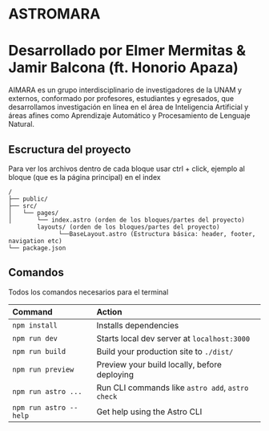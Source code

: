 # ASTROMARA
# Desarrollado por Elmer Mermitas & Jamir Balcona (ft. Honorio Apaza)

AIMARA es un grupo interdisciplinario de investigadores de la UNAM y externos, conformado por profesores, estudiantes y egresados, que desarrollamos investigación en línea en el área de Inteligencia Artificial y áreas afines como Aprendizaje Automático y Procesamiento de Lenguaje Natural.
  
## Escructura del proyecto
Para ver los archivos dentro de cada bloque usar ctrl + click, ejemplo al bloque <Hero> (que es la página principal) en el index
```
/
├── public/
├── src/
│   └── pages/
│       └── index.astro (orden de los bloques/partes del proyecto)
        layouts/ (orden de los bloques/partes del proyecto)
              └──BaseLayout.astro (Estructura básica: header, footer, navigation etc)       
└── package.json
```

## Comandos

Todos los comandos necesarios para el terminal

| Command                | Action                                           |
| :--------------------- | :----------------------------------------------- |
| `npm install`          | Installs dependencies                            |
| `npm run dev`          | Starts local dev server at `localhost:3000`      |
| `npm run build`        | Build your production site to `./dist/`          |
| `npm run preview`      | Preview your build locally, before deploying     |
| `npm run astro ...`    | Run CLI commands like `astro add`, `astro check` |
| `npm run astro --help` | Get help using the Astro CLI                     |


